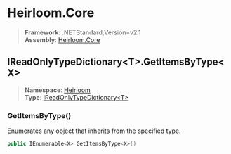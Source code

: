 # Heirloom.Core

> **Framework**: .NETStandard,Version=v2.1  
> **Assembly**: [Heirloom.Core][0]  

## IReadOnlyTypeDictionary\<T>.GetItemsByType\<X>

> **Namespace**: [Heirloom][0]  
> **Type**: [IReadOnlyTypeDictionary\<T>][1]  

### GetItemsByType<X>()

Enumerates any object that inherits from the specified type.

```cs
public IEnumerable<X> GetItemsByType<X>()
```

[0]: ../Heirloom.Core.md
[1]: Heirloom.IReadOnlyTypeDictionary[T].md
